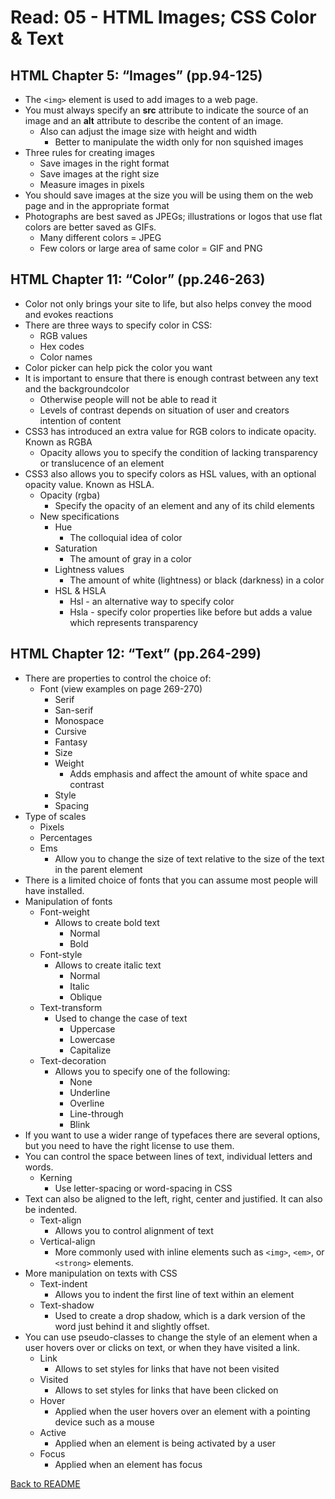 # Read: 05 - HTML Images; CSS Color & Text

## HTML Chapter 5: “Images” (pp.94-125)

- The ```<img>``` element is used to add images to a web page.
- You must always specify an **src** attribute to indicate the source of an image and an **alt** attribute to describe the content of an image.
  - Also can adjust the image size with height and width
    - Better to manipulate the width only for non squished images
- Three rules for creating images
  * Save images in the right format
  * Save images at the right size
  * Measure images in pixels
- You should save images at the size you will be using them on the web page and in the appropriate format
- Photographs are best saved as JPEGs; illustrations or logos that use flat colors are better saved as GIFs.
  - Many different colors = JPEG
  - Few colors or large area of same color = GIF and PNG

## HTML Chapter 11: “Color” (pp.246-263)

- Color not only brings your site to life, but also helps convey the mood and evokes reactions
- There are three ways to specify color in CSS:
  - RGB values
  - Hex codes
  - Color names
- Color picker can help pick the color you want
- It is important to ensure that there is enough contrast between any text and the backgroundcolor
  - Otherwise people will not be able to read it
  - Levels of contrast depends on situation of user and creators intention of content
- CSS3 has introduced an extra value for RGB colors to indicate opacity. Known as RGBA
  - Opacity allows you to specify the condition of lacking transparency or translucence of an element
- CSS3 also allows you to specify colors as HSL values, with an optional opacity value. Known as HSLA.
  - Opacity (rgba)
    - Specify the opacity of an element and any of its child elements
  - New specifications
    - Hue
      - The colloquial idea of color
    - Saturation
      - The amount of gray in a color
    - Lightness values
      - The amount of white (lightness) or black (darkness) in a color
    - HSL & HSLA
      - Hsl - an alternative way to specify color
      - Hsla - specify color properties like before but adds a value which represents transparency

## HTML Chapter 12: “Text” (pp.264-299)

- There are properties to control the choice of:
  - Font (view examples on page 269-270)
    - Serif
    - San-serif
    - Monospace
    - Cursive 
    - Fantasy
    - Size
    - Weight
      - Adds emphasis and affect the amount of white space and contrast
    - Style
    - Spacing
- Type of scales
  - Pixels
  - Percentages 
  - Ems
    - Allow you to change the size of text relative to the size of the text in the parent element
- There is a limited choice of fonts that you can assume most people will have installed.
- Manipulation of fonts
  - Font-weight
    - Allows to create bold text
      - Normal 
      - Bold
  - Font-style
    - Allows to create italic text
      - Normal
      - Italic 
      - Oblique
  - Text-transform
    - Used to change the case of text 
      - Uppercase
      - Lowercase 
      - Capitalize
  - Text-decoration
    - Allows you to specify one of the following:
      - None
      - Underline
      - Overline
      - Line-through
      - Blink
- If you want to use a wider range of typefaces there are several options, but  you need to have the right license to use them.
- You can control the space between lines of text, individual letters and words.
  - Kerning
    - Use letter-spacing or word-spacing in CSS
- Text can also be aligned to the left, right, center and justified. It can also be indented.
  - Text-align
    - Allows you to control alignment of text
  - Vertical-align
    - More commonly used with inline elements such as ```<img>```, ```<em>```, or ```<strong>``` elements. 
- More manipulation on texts with CSS
  - Text-indent
    - Allows you to indent the first line of text within an element
  - Text-shadow 
    - Used to create a drop shadow, which is a dark version of the word just behind it and slightly offset. 
- You can use pseudo-classes to change the style of an element when a user hovers over or clicks on text, or when they have visited a link. 
  - Link
    - Allows to set styles for links that have not been visited
  - Visited
    - Allows to set styles for links that have been clicked on
  - Hover
    - Applied when the user hovers over an element with a pointing device such as a mouse
  - Active
    - Applied when an element is being activated by a user
  - Focus 
    - Applied when an element has focus

[Back to README](README.md)